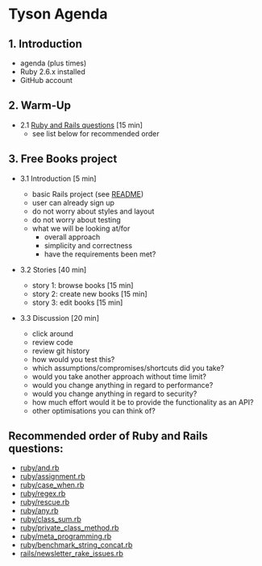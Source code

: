 # Tyson Agenda

## 1. Introduction

 * agenda (plus times)
 * Ruby 2.6.x installed
 * GitHub account

## 2. Warm-Up

 * 2.1 [Ruby and Rails questions](https://github.com/sharesight/tyson#recommended-order-of-ruby-and-rails-questions) [15 min]
    * see list below for recommended order

## 3. Free Books project

 * 3.1 Introduction [5 min]
    * basic Rails project (see [README](https://github.com/sharesight/tyson/blob/master/free_books/README.md))
    * user can already sign up
    * do not worry about styles and layout
    * do not worry about testing
    * what we will be looking at/for
        * overall approach
        * simplicity and correctness
        * have the requirements been met?

 * 3.2 Stories [40 min]
    * story 1: browse books [15 min]
    * story 2: create new books [15 min]
    * story 3: edit books [15 min]

 * 3.3 Discussion [20 min]
    * click around
    * review code
    * review git history
    * how would you test this?
    * which assumptions/compromises/shortcuts did you take?
    * would you take another approach without time limit?
    * would you change anything in regard to performance?
    * would you change anything in regard to security?
    * how much effort would it be to provide the functionality as an API?
    * other optimisations you can think of?

## Recommended order of Ruby and Rails questions:

 * [ruby/and.rb](https://github.com/sharesight/tyson/blob/master/ruby/and.rb)
 * [ruby/assignment.rb](https://github.com/sharesight/tyson/blob/master/ruby/assignment.rb)
 * [ruby/case_when.rb](https://github.com/sharesight/tyson/blob/master/ruby/case_when.rb)
 * [ruby/regex.rb](https://github.com/sharesight/tyson/blob/master/ruby/regex.rb)
 * [ruby/rescue.rb](https://github.com/sharesight/tyson/blob/master/ruby/rescue.rb)
 * [ruby/any.rb](https://github.com/sharesight/tyson/blob/master/ruby/any.rb)
 * [ruby/class_sum.rb](https://github.com/sharesight/tyson/blob/master/ruby/class_sum.rb)
 * [ruby/private_class_method.rb](https://github.com/sharesight/tyson/blob/master/ruby/private_class_method.rb)
 * [ruby/meta_programming.rb](https://github.com/sharesight/tyson/blob/master/ruby/meta_programming.rb)
 * [ruby/benchmark_string_concat.rb](https://github.com/sharesight/tyson/blob/master/ruby/benchmark_string_concat.rb)
 * [rails/newsletter_rake_issues.rb](https://github.com/sharesight/tyson/blob/master/rails/newsletter_rake_issues.rb)
